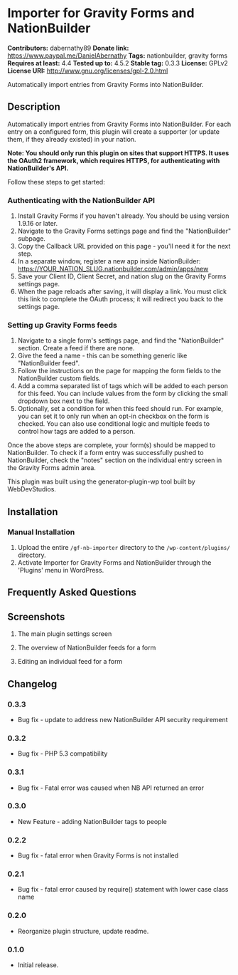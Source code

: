 # Importer for Gravity Forms and NationBuilder #
**Contributors:**      dabernathy89
**Donate link:**       https://www.paypal.me/DanielAbernathy
**Tags:**              nationbuilder, gravity forms
**Requires at least:** 4.4
**Tested up to:**      4.5.2
**Stable tag:**        0.3.3
**License:**           GPLv2
**License URI:**       http://www.gnu.org/licenses/gpl-2.0.html

Automatically import entries from Gravity Forms into NationBuilder.

## Description ##

Automatically import entries from Gravity Forms into NationBuilder. For each entry on a configured form, this plugin will create a supporter (or update them, if they already existed) in your nation.

**Note: You should only run this plugin on sites that support HTTPS. It uses the OAuth2 framework, which requires HTTPS, for authenticating with NationBuilder's API.**

Follow these steps to get started:

### Authenticating with the NationBuilder API ###
1. Install Gravity Forms if you haven't already. You should be using version 1.9.16 or later.
2. Navigate to the Gravity Forms settings page and find the "NationBuilder" subpage.
3. Copy the Callback URL provided on this page - you'll need it for the next step.
4. In a separate window, register a new app inside NationBuilder: https://YOUR_NATION_SLUG.nationbuilder.com/admin/apps/new
5. Save your Client ID, Client Secret, and nation slug on the Gravity Forms settings page.
6. When the page reloads after saving, it will display a link. You must click this link to complete the OAuth process; it will redirect you back to the settings page.

### Setting up Gravity Forms feeds ###
1. Navigate to a single form's settings page, and find the "NationBuilder" section. Create a feed if there are none.
2. Give the feed a name - this can be something generic like "NationBuilder feed".
3. Follow the instructions on the page for mapping the form fields to the NationBuilder custom fields.
4. Add a comma separated list of tags which will be added to each person for this feed. You can include values from the form by clicking the small dropdown box next to the field.
5. Optionally, set a condition for when this feed should run. For example, you can set it to only run when an opt-in checkbox on the form is checked. You can also use conditional logic and multiple feeds to control how tags are added to a person.

Once the above steps are complete, your form(s) should be mapped to NationBuilder. To check if a form entry was successfully pushed to NationBuilder, check the "notes" section on the individual entry screen in the Gravity Forms admin area.

This plugin was built using the generator-plugin-wp tool built by WebDevStudios.

## Installation ##

### Manual Installation ###

1. Upload the entire `/gf-nb-importer` directory to the `/wp-content/plugins/` directory.
2. Activate Importer for Gravity Forms and NationBuilder through the 'Plugins' menu in WordPress.

## Frequently Asked Questions ##


## Screenshots ##

1. The main plugin settings screen

2. The overview of NationBuilder feeds for a form

3. Editing an individual feed for a form

## Changelog ##

### 0.3.3 ###
* Bug fix - update to address new NationBuilder API security requirement

### 0.3.2 ###
* Bug fix - PHP 5.3 compatibility

### 0.3.1 ###
* Bug fix - Fatal error was caused when NB API returned an error

### 0.3.0 ###
* New Feature - adding NationBuilder tags to people

### 0.2.2 ###
* Bug fix - fatal error when Gravity Forms is not installed

### 0.2.1 ###
* Bug fix - fatal error caused by require() statement with lower case class name

### 0.2.0 ###
* Reorganize plugin structure, update readme.

### 0.1.0 ###
* Initial release.